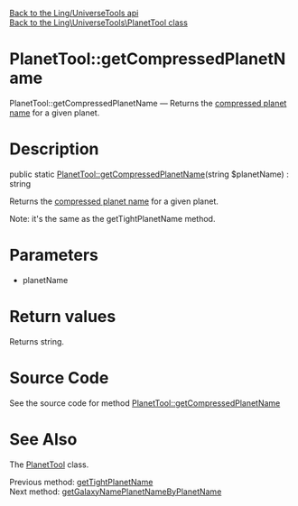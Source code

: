 [Back to the Ling/UniverseTools api](https://github.com/lingtalfi/UniverseTools/blob/master/doc/api/Ling/UniverseTools.md)<br>
[Back to the Ling\UniverseTools\PlanetTool class](https://github.com/lingtalfi/UniverseTools/blob/master/doc/api/Ling/UniverseTools/PlanetTool.md)


PlanetTool::getCompressedPlanetName
================



PlanetTool::getCompressedPlanetName — Returns the [compressed planet name](https://github.com/karayabin/universe-snapshot#the-compressed-planet-name) for a given planet.




Description
================


public static [PlanetTool::getCompressedPlanetName](https://github.com/lingtalfi/UniverseTools/blob/master/doc/api/Ling/UniverseTools/PlanetTool/getCompressedPlanetName.md)(string $planetName) : string




Returns the [compressed planet name](https://github.com/karayabin/universe-snapshot#the-compressed-planet-name) for a given planet.

Note: it's the same as the getTightPlanetName method.




Parameters
================


- planetName

    


Return values
================

Returns string.








Source Code
===========
See the source code for method [PlanetTool::getCompressedPlanetName](https://github.com/lingtalfi/UniverseTools/blob/master/PlanetTool.php#L242-L245)


See Also
================

The [PlanetTool](https://github.com/lingtalfi/UniverseTools/blob/master/doc/api/Ling/UniverseTools/PlanetTool.md) class.

Previous method: [getTightPlanetName](https://github.com/lingtalfi/UniverseTools/blob/master/doc/api/Ling/UniverseTools/PlanetTool/getTightPlanetName.md)<br>Next method: [getGalaxyNamePlanetNameByPlanetName](https://github.com/lingtalfi/UniverseTools/blob/master/doc/api/Ling/UniverseTools/PlanetTool/getGalaxyNamePlanetNameByPlanetName.md)<br>

